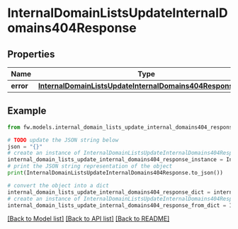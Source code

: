 # InternalDomainListsUpdateInternalDomains404Response


## Properties

Name | Type | Description | Notes
------------ | ------------- | ------------- | -------------
**error** | [**InternalDomainListsUpdateInternalDomains404ResponseError**](InternalDomainListsUpdateInternalDomains404ResponseError.md) |  | [optional] 

## Example

```python
from fw.models.internal_domain_lists_update_internal_domains404_response import InternalDomainListsUpdateInternalDomains404Response

# TODO update the JSON string below
json = "{}"
# create an instance of InternalDomainListsUpdateInternalDomains404Response from a JSON string
internal_domain_lists_update_internal_domains404_response_instance = InternalDomainListsUpdateInternalDomains404Response.from_json(json)
# print the JSON string representation of the object
print(InternalDomainListsUpdateInternalDomains404Response.to_json())

# convert the object into a dict
internal_domain_lists_update_internal_domains404_response_dict = internal_domain_lists_update_internal_domains404_response_instance.to_dict()
# create an instance of InternalDomainListsUpdateInternalDomains404Response from a dict
internal_domain_lists_update_internal_domains404_response_from_dict = InternalDomainListsUpdateInternalDomains404Response.from_dict(internal_domain_lists_update_internal_domains404_response_dict)
```
[[Back to Model list]](../README.md#documentation-for-models) [[Back to API list]](../README.md#documentation-for-api-endpoints) [[Back to README]](../README.md)


